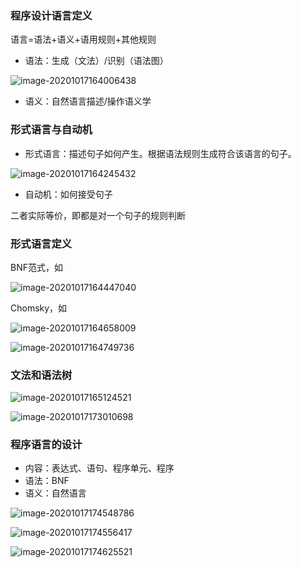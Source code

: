 ### 	程序设计语言定义

语言=语法+语义+语用规则+其他规则

- 语法：生成（文法）/识别（语法图）

![image-20201017164006438](https://imagebag.oss-cn-chengdu.aliyuncs.com/img/image-20201017164006438.png)

- 语义：自然语言描述/操作语义学

### 形式语言与自动机

- 形式语言：描述句子如何产生。根据语法规则生成符合该语言的句子。

![image-20201017164245432](https://imagebag.oss-cn-chengdu.aliyuncs.com/img/image-20201017164245432.png)

- 自动机：如何接受句子

二者实际等价，即都是对一个句子的规则判断

### 形式语言定义

BNF范式，如

![image-20201017164447040](https://imagebag.oss-cn-chengdu.aliyuncs.com/img/image-20201017164447040.png)

Chomsky，如

![image-20201017164658009](https://imagebag.oss-cn-chengdu.aliyuncs.com/img/image-20201017164658009.png)

![image-20201017164749736](https://imagebag.oss-cn-chengdu.aliyuncs.com/img/image-20201017164749736.png)

### 文法和语法树

![image-20201017165124521](https://imagebag.oss-cn-chengdu.aliyuncs.com/img/image-20201017165124521.png)

![image-20201017173010698](https://imagebag.oss-cn-chengdu.aliyuncs.com/img/image-20201017173010698.png)

### 程序语言的设计

- 内容：表达式、语句、程序单元、程序
- 语法：BNF
- 语义：自然语言

![image-20201017174548786](https://imagebag.oss-cn-chengdu.aliyuncs.com/img/image-20201017174548786.png)

![image-20201017174556417](https://imagebag.oss-cn-chengdu.aliyuncs.com/img/image-20201017174556417.png)

![image-20201017174625521](https://imagebag.oss-cn-chengdu.aliyuncs.com/img/image-20201017174625521.png)